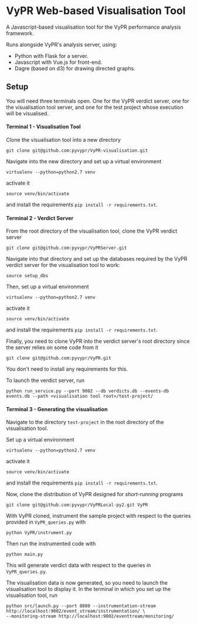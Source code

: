 # VyPR Web-based Visualisation Tool

A Javascript-based visualisation tool for the VyPR performance analysis framework.

Runs alongside VyPR's analysis server, using:
 * Python with Flask for a server.
 * Javascript with Vue.js for front-end.
 * Dagre (based on d3) for drawing directed graphs.

##  Setup

You will need three terminals open.  One for the VyPR verdict server, one for the visualisation tool server, and one
for the test project whose execution will be visualised.

#### Terminal 1 - Visualisation Tool

Clone the visualisation tool into a new directory
```
git clone git@github.com:pyvypr/VyPR-visualisation.git
```
Navigate into the new directory and set up a virtual environment
```
virtualenv --python=python2.7 venv
```
activate it
```
source venv/bin/activate
```
and install the requirements ``pip install -r requirements.txt``.

#### Terminal 2 - Verdict Server

From the root directory of the visualisation tool, clone the VyPR verdict server
```
git clone git@github.com:pyvypr/VyPRServer.git
```
Navigate into that directory and set up the databases required by the VyPR verdict server for the visualisation tool to work:
```
source setup_dbs
``` 
Then, set up a virtual environment
```
virtualenv --python=python2.7 venv
```
activate it
```
source venv/bin/activate
```
and install the requirements ``pip install -r requirements.txt``.

Finally, you need to clone VyPR into the verdict server's root directory since the server relies on some code from it
```
git clone git@github.com:pyvypr/VyPR.git
```
You don't need to install any requirements for this.

To launch the verdict server, run
```
python run_service.py --port 9002 --db verdicts.db --events-db events.db --path <visualisation tool root>/test-project/
```

#### Terminal 3 - Generating the visualisation

Navigate to the directory `test-project` in the root directory of the visualisation tool.

Set up a virtual environment
```
virtualenv --python=python2.7 venv
```
activate it
```
source venv/bin/activate
```
and install the requirements ``pip install -r requirements.txt``.

Now, clone the distribution of VyPR designed for *short-running* programs
```
git clone git@github.com:pyvypr/VyPRLocal-py2.git VyPR
```

With VyPR cloned, instrument the sample project with respect to the queries provided in `VyPR_queries.py` with
```
python VyPR/instrument.py
```
Then run the instrumented code with
```
python main.py
```
This will generate verdict data with respect to the queries in `VyPR_queries.py`.

The visualisation data is now generated, so you need to launch the visualisation tool to display it.  In the terminal
in which you set up the visualisation tool, run
```
python src/launch.py --port 8080 --instrumentation-stream http://localhost:9002/event_stream/instrumentation/ \
--monitoring-stream http://localhost:9002/eventtream/monitoring/
```